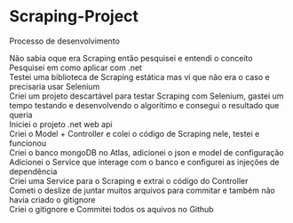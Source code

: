 # Scraping-Project

Processo de desenvolvimento

Não sabia oque era Scraping então pesquisei e entendi o conceito <br>
Pesquisei em como aplicar com .net <br>
Testei uma biblioteca de Scraping estática mas vi que não era o caso e precisaria usar Selenium <br>
Criei um projeto descartável para testar Scraping com Selenium, gastei um tempo testando e desenvolvendo o algorítimo e consegui o resultado que queria <br>
Iniciei o projeto .net web api <br>
Criei o Model + Controller e colei o código de Scraping nele, testei e funcionou <br>
Criei o banco mongoDB no Atlas, adicionei o json e model de configuração <br>
Adicionei o Service que interage com o banco e configurei as injeções de dependência <br>
Criei uma Service para o Scraping e extrai o código do Controller <br>
Cometi o deslize de juntar muitos arquivos para commitar e também não havia criado o gitignore <br>
Criei o gitignore e Commitei todos os aquivos no Github <br>

